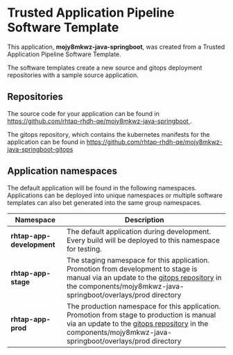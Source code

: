 # Trusted Application Pipeline Software Template

This application, **mojy8mkwz-java-springboot**, was created from a Trusted Application Pipeline Software Template.

The software templates create a new source and gitops deployment repositories with a sample source application. 

## Repositories

The source code for your application can be found in [https://github.com/rhtap-rhdh-qe/mojy8mkwz-java-springboot ](https://github.com/rhtap-rhdh-qe/mojy8mkwz-java-springboot ).
 
The gitops repository, which contains the kubernetes manifests for the application can be found in 
[https://github.com/rhtap-rhdh-qe/mojy8mkwz-java-springboot-gitops ](https://github.com/rhtap-rhdh-qe/mojy8mkwz-java-springboot-gitops ) 

## Application namespaces 

The default application will be found in the following namespaces. Applications can be deployed into unique namespaces or multiple software templates can also bet generated into the same group namespaces.  

|  Namespace   |  Description   |  
| -------- | -------- |   
| **rhtap-app-development** | The default application during development. Every build will be deployed to this namespace for testing. | 
| **rhtap-app-stage** | The staging namespace for this application. Promotion from development to stage is manual via an update to the [gitops repository](https://github.com/rhtap-rhdh-qe/mojy8mkwz-java-springboot-gitops ) in the components/mojy8mkwz-java-springboot/overlays/prod directory |  
| **rhtap-app-prod** | The production namespace for this application. Promotion from stage to production is manual via an update to the [gitops repository](https://github.com/rhtap-rhdh-qe/mojy8mkwz-java-springboot-gitops ) in the components/mojy8mkwz-java-springboot/overlays/prod directory | 